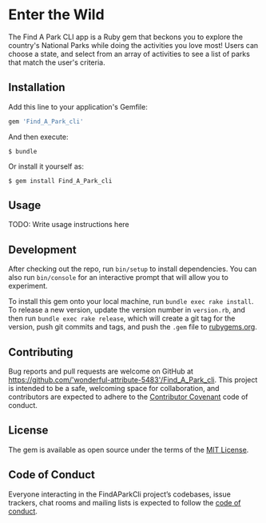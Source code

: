 
# Enter the Wild

The Find A Park CLI app is a Ruby gem that beckons you to explore the country's National Parks while doing the activities you love most! Users can choose a state, and select from an array of activities to see a list of parks that match the user's criteria.

## Installation

Add this line to your application's Gemfile:

```ruby
gem 'Find_A_Park_cli'
```

And then execute:

    $ bundle

Or install it yourself as:

    $ gem install Find_A_Park_cli

## Usage

TODO: Write usage instructions here

## Development

After checking out the repo, run `bin/setup` to install dependencies. You can also run `bin/console` for an interactive prompt that will allow you to experiment.

To install this gem onto your local machine, run `bundle exec rake install`. To release a new version, update the version number in `version.rb`, and then run `bundle exec rake release`, which will create a git tag for the version, push git commits and tags, and push the `.gem` file to [rubygems.org](https://rubygems.org).

## Contributing

Bug reports and pull requests are welcome on GitHub at https://github.com/'wonderful-attribute-5483'/Find_A_Park_cli. This project is intended to be a safe, welcoming space for collaboration, and contributors are expected to adhere to the [Contributor Covenant](http://contributor-covenant.org) code of conduct.

## License

The gem is available as open source under the terms of the [MIT License](https://opensource.org/licenses/MIT).

## Code of Conduct

Everyone interacting in the FindAParkCli project’s codebases, issue trackers, chat rooms and mailing lists is expected to follow the [code of conduct](https://github.com/'wonderful-attribute-5483'/Find_A_Park_cli/blob/master/CODE_OF_CONDUCT.md).
